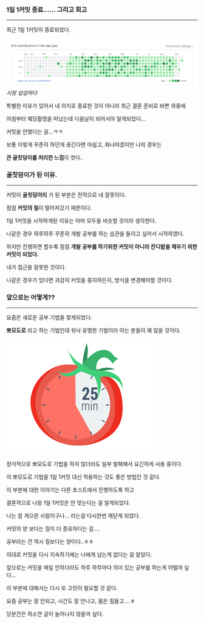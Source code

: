 ### 1일 1커밋 종료...... 그리고 회고
---

최근 1일 1커밋이 종료되었다.

![저장소](images/1일1커밋.png)
_시원 섭섭하다_

특별한 이유가 있어서 내 의지로 종료한 것이 아니라 최근 결혼 준비로 바쁜 와중에 

아침부터 웨딩촬영을 떠났는데 다음날이 되어서야 알게되었다...

커밋을 안했다는 걸...ㅋㅋ

보통 이렇게 꾸준히 하던게 끊긴다면 아쉽고, 화나야겠지만 나의 경우는 

**큰 골칫덩이를 처리한 느낌**이 컷다..


### 골칫덩이가 된 이유.
---




커밋이 **골칫덩어리** 가 된 부분은 전적으로 내 잘못이다.

점점 **커밋의 질**이 떨어져갔기 때문이다.

1일 1커밋을 시작하게된 이유는 아마 모두들 비슷할 것이라 생각한다.

나같은 경우 하루하루 꾸준히 개발 공부를 하는 습관을 들이고 싶어서 시작하였다.

하지만 진행하면 할수록 점점 **개발 공부를 하기위한 커밋이 아니라 잔디밭을 채우기 위한 커밋이 되었다.**

내가 접근을 잘못한 것이다. 

나같은 경우가 있다면 과감히 커밋을 중지하든지, 방식을 변경해야할 것이다.

### 앞으로는 어떻게??

---

요즘은 새로운 공부 기법을 찾게되었다.

**뽀모도로** 라고 하는 기법인데 워낙 유명한 기법이라 아는 분들이 꽤 많을 것이다.

![뽀모도로](images/bbomo.png)

정석적으로 뽀모도로 기법을 하지 않더라도 일부 발췌해서 요긴하게 사용 중이다.

이 뽀모도로 기법을 1일 1커밋 대신 적용하는 것도 좋은 방법인 것 같다.

이 부분에 대한 이야기는 다른 포스트에서 진행하도록 하고

결론적으로 나랑 1일 1커밋은 안 맞는다는 걸 알게되었다.

나는 참 게으른 사람이구나... 라는걸 다시한번 깨닫게 되었다.

커밋의 양 보다는 질이 더 중요하다는 걸.... 

공부라는 건 역시 질보다는 양이다..ㅎㅎ

이대로 커밋을 다시 지속하기에는 나에게 남는게 없다는 걸 알았다.

앞으로는 커밋을 매일 안하더라도 하루 하루마다 의미 있는 공부를 하는게 어떨까 싶다...

이 부분에 대해서는 다시 또 고민이 필요할 것 같다. 

요즘 공부는 잘 안되고, 시간도 잘 안나고, 몸은 힘들고....ㅎ 

당분간은 하소연 글이 늘어나지 않을까 싶다.











